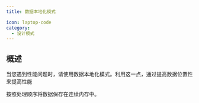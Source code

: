 ```yaml
---
title: 数据本地化模式

icon: laptop-code
category:
  - 设计模式
---
```


## 概述

当您遇到性能问题时，请使用数据本地化模式。利用这一点，通过提高数据位置性来提高性能

按照处理顺序将数据保存在连续内存中。

